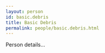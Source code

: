 ```yaml
---
layout: person
id: basic.debris
title: Basic Debris
permalink: people/basic.debris.html
---
```


Person details...